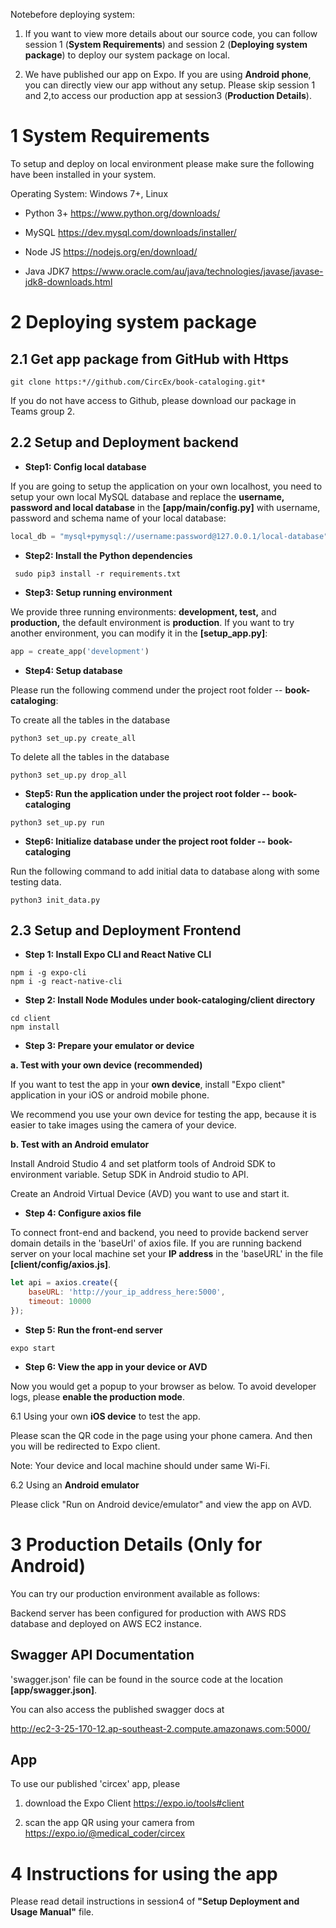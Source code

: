 Notebefore deploying system:

1. If you want to view more details about our source code, you can follow
session 1 (**System Requirements**) and session 2 (**Deploying system package**) to 
deploy our system package on local.

2. We have published our app on Expo. If you are using **Android phone**, 
you can directly view our app without any setup. 
Please skip session 1 and 2,to access our production app at session3 
(**Production Details**).

1 System Requirements
===================

To setup and deploy on local environment please make sure the following
have been installed in your system.

Operating System: Windows 7+, Linux

-   Python 3+ <https://www.python.org/downloads/>

-   MySQL <https://dev.mysql.com/downloads/installer/>

-   Node JS <https://nodejs.org/en/download/>

-   Java JDK7 <https://www.oracle.com/au/java/technologies/javase/javase-jdk8-downloads.html>

2 Deploying system package
========================

2.1 Get app package from GitHub with Https
--------------------------------------
```shell script
git clone https:*//github.com/CircEx/book-cataloging.git*
```
If you do not have access to Github, please download our package in Teams group 2.

2.2 Setup and Deployment backend
----------------------------

-   **Step1: Config local database**

If you are going to setup the application on your own localhost, you need to setup your own local MySQL database and replace the **username, password and local database** in the **[app/main/config.py]** with username, password and schema name of your local database:
```python
local_db = "mysql+pymysql://username:password@127.0.0.1/local-database"
```
-   **Step2: Install the Python dependencies**
```shell script
 sudo pip3 install -r requirements.txt
```
-   **Step3: Setup running environment**

We provide three running environments: **development, test,** and **production,** the default environment is **production**.
If you want to try another environment, you can modify it in the **[setup_app.py]**:
```python
app = create_app('development')
```
-   **Step4: Setup database**

Please run the following commend under the project root folder -- **book-cataloging**:

To create all the tables in the database
```shell script
python3 set_up.py create_all
```
To delete all the tables in the database
```shell script
python3 set_up.py drop_all
```
-   **Step5: Run the application under the project root folder -- book-cataloging**
```shell script
python3 set_up.py run
```
-   **Step6: Initialize database under the project root folder -- book-cataloging**

Run the following command to add initial data to database along with some testing data.
```shell script
python3 init_data.py
```
2.3 Setup and Deployment Frontend 
-----------------------------

-   **Step 1: Install Expo CLI and React Native CLI**
```shell script
npm i -g expo-cli
npm i -g react-native-cli
```
-   **Step 2: Install Node Modules under book-cataloging/client
    directory**
```shell script
cd client
npm install
```
-   **Step 3: Prepare your emulator or device**

**a. Test with your own device (recommended)**

If you want to test the app in your **own device**, install "Expo client" application in your iOS or android mobile phone.

We recommend you use your own device for testing the app, because it is easier to take images using the camera of your device.

 **b. Test with an Android emulator**

Install Android Studio 4 and set platform tools of Android SDK to environment variable.
Setup SDK in Android studio to API.

Create an Android Virtual Device (AVD) you want to use and start it.

-   **Step 4: Configure axios file**

To connect front-end and backend, you need to provide backend server domain details in the 'baseUrl' of axios file. If you are running
backend server on your local machine set your **IP address** in the
'baseURL' in the file **[client/config/axios.js]**.
```javascript
let api = axios.create({
    baseURL: 'http://your_ip_address_here:5000',
    timeout: 10000
});
```

-   **Step 5: Run the front-end server**

```shell script
expo start
```

-   **Step 6: View the app in your device or AVD**

Now you would get a popup to your browser as below. To avoid developer logs, please **enable the
production mode**.

 6.1 Using your own **iOS device** to test the app.

 Please scan the QR code in the page using your phone camera. And then
 you will be redirected to Expo client.

 Note: Your device and local machine should under same Wi-Fi.

 6.2 Using an **Android emulator**
 
 Please click "Run on Android device/emulator" and view the app on AVD.

3 Production Details (Only for Android)
=====================================

You can try our production environment available as follows:

Backend server has been configured for production with AWS RDS database
and deployed on AWS EC2 instance.

Swagger API Documentation
-------------------------

'swagger.json' file can be found in the source code at the location
**[app/swagger.json]**.

You can also access the published swagger docs at

<http://ec2-3-25-170-12.ap-southeast-2.compute.amazonaws.com:5000/>

App
---

To use our published 'circex' app, please

1.  download the Expo Client <https://expo.io/tools#client>

2.  scan the app QR using your camera from 
    <https://expo.io/@medical_coder/circex>

4 Instructions for using the app
==============================

Please read detail instructions in session4 of 
**"Setup Deployment and Usage Manual"** file.